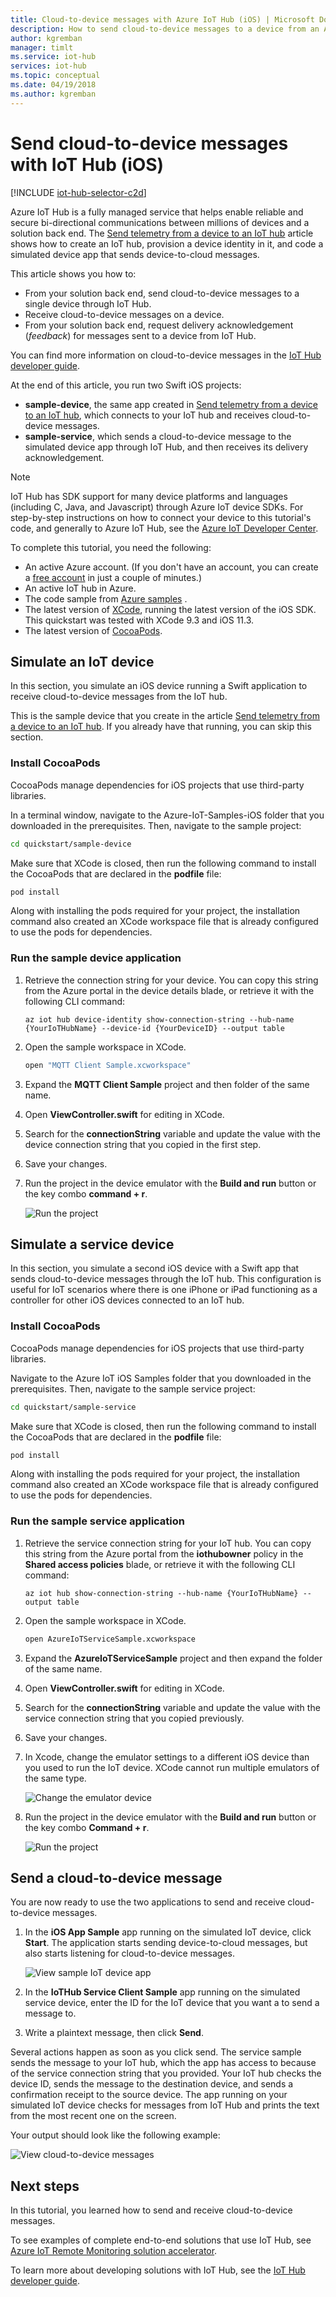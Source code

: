 ```yaml
---
title: Cloud-to-device messages with Azure IoT Hub (iOS) | Microsoft Docs
description: How to send cloud-to-device messages to a device from an Azure IoT hub using the Azure IoT SDKs for iOS. 
author: kgremban
manager: timlt
ms.service: iot-hub
services: iot-hub
ms.topic: conceptual
ms.date: 04/19/2018
ms.author: kgremban
---
```


# Send cloud-to-device messages with IoT Hub (iOS)
[!INCLUDE [iot-hub-selector-c2d](../../includes/iot-hub-selector-c2d.md)]


Azure IoT Hub is a fully managed service that helps enable reliable and secure bi-directional communications between millions of devices and a solution back end. The [Send telemetry from a device to an IoT hub] article shows how to create an IoT hub, provision a device identity in it, and code a simulated device app that sends device-to-cloud messages.

This article shows you how to:

* From your solution back end, send cloud-to-device messages to a single device through IoT Hub.
* Receive cloud-to-device messages on a device.
* From your solution back end, request delivery acknowledgement (*feedback*) for messages sent to a device from IoT Hub.

You can find more information on cloud-to-device messages in the [IoT Hub developer guide][IoT Hub developer guide - C2D].

At the end of this article, you run two Swift iOS projects:

* **sample-device**, the same app created in [Send telemetry from a device to an IoT hub], which connects to your IoT hub and receives cloud-to-device messages.
* **sample-service**, which sends a cloud-to-device message to the simulated device app through IoT Hub, and then receives its delivery acknowledgement.

> [!NOTE]
> IoT Hub has SDK support for many device platforms and languages (including C, Java, and Javascript) through Azure IoT device SDKs. For step-by-step instructions on how to connect your device to this tutorial's code, and generally to Azure IoT Hub, see the [Azure IoT Developer Center].

To complete this tutorial, you need the following:

- An active Azure account. (If you don't have an account, you can create a [free account][lnk-free-trial] in just a couple of minutes.)
- An active IoT hub in Azure. 
- The code sample from [Azure samples](https://github.com/Azure-Samples/azure-iot-samples-ios/archive/master.zip) .
- The latest version of [XCode](https://developer.apple.com/xcode/), running the latest version of the iOS SDK. This quickstart was tested with XCode 9.3 and iOS 11.3.
- The latest version of [CocoaPods](https://guides.cocoapods.org/using/getting-started.html).


## Simulate an IoT device
In this section, you simulate an iOS device running a Swift application to receive cloud-to-device messages from the IoT hub. 

This is the sample device that you create in the article [Send telemetry from a device to an IoT hub]. If you already have that running, you can skip this section.

### Install CocoaPods

CocoaPods manage dependencies for iOS projects that use third-party libraries.

In a terminal window, navigate to the Azure-IoT-Samples-iOS folder that you downloaded in the prerequisites. Then, navigate to the sample project:

```sh
cd quickstart/sample-device
```

Make sure that XCode is closed, then run the following command to install the CocoaPods that are declared in the **podfile** file:

```sh
pod install
```

Along with installing the pods required for your project, the installation command also created an XCode workspace file that is already configured to use the pods for dependencies. 

### Run the sample device application 

1. Retrieve the connection string for your device. You can copy this string from the Azure portal in the device details blade, or retrieve it with the following CLI command: 

    ```azurecli-interactive
    az iot hub device-identity show-connection-string --hub-name {YourIoTHubName} --device-id {YourDeviceID} --output table
    ```

1. Open the sample workspace in XCode.

   ```sh
   open "MQTT Client Sample.xcworkspace"
   ```

2. Expand the **MQTT Client Sample** project and then folder of the same name.  
3. Open **ViewController.swift** for editing in XCode. 
4. Search for the **connectionString** variable and update the value with the device connection string that you copied in the first step.
5. Save your changes. 
6. Run the project in the device emulator with the **Build and run** button or the key combo **command + r**. 

   ![Run the project](media/quickstart-send-telemetry-ios/run-sample.png)


## Simulate a service device

In this section, you simulate a second iOS device with a Swift app that sends cloud-to-device messages through the IoT hub. This configuration is useful for IoT scenarios where there is one iPhone or iPad functioning as a controller for other iOS devices connected to an IoT hub. 

### Install CocoaPods

CocoaPods manage dependencies for iOS projects that use third-party libraries.

Navigate to the Azure IoT iOS Samples folder that you downloaded in the prerequisites. Then, navigate to the sample service project:

```sh
cd quickstart/sample-service
```

Make sure that XCode is closed, then run the following command to install the CocoaPods that are declared in the **podfile** file:

```sh
pod install
```

Along with installing the pods required for your project, the installation command also created an XCode workspace file that is already configured to use the pods for dependencies.

### Run the sample service application

1. Retrieve the service connection string for your IoT hub. You can copy this string from the Azure portal from the **iothubowner** policy in the **Shared access policies** blade, or retrieve it with the following CLI command:  

    ```azurecli-interactive
    az iot hub show-connection-string --hub-name {YourIoTHubName} --output table
    ```

2. Open the sample workspace in XCode.

   ```sh
   open AzureIoTServiceSample.xcworkspace
   ```

3. Expand the **AzureIoTServiceSample** project and then expand the folder of the same name.  
4. Open **ViewController.swift** for editing in XCode. 
5. Search for the **connectionString** variable and update the value with the service connection string that you copied previously.
6. Save your changes. 
7. In Xcode, change the emulator settings to a different iOS device than you used to run the IoT device. XCode cannot run multiple emulators of the same type. 

   ![Change the emulator device](media/iot-hub-ios-swift-c2d/change-device.png)

8. Run the project in the device emulator with the **Build and run** button or the key combo **Command + r**. 

   ![Run the project](media/iot-hub-ios-swift-c2d/run-app.png)


## Send a cloud-to-device message
You are now ready to use the two applications to send and receive cloud-to-device messages.

1. In the **iOS App Sample** app running on the simulated IoT device, click **Start**. The application starts sending device-to-cloud messages, but also starts listening for cloud-to-device messages. 

   ![View sample IoT device app](media/iot-hub-ios-swift-c2d/view-d2c.png)

2. In the **IoTHub Service Client Sample** app running on the simulated service device, enter the ID for the IoT device that you want a to send a message to. 
3. Write a plaintext message, then click **Send**. 

Several actions happen as soon as you click send. The service sample sends the message to your IoT hub, which the app has access to because of the service connection string that you provided. Your IoT hub checks the device ID, sends the message to the destination device, and sends a confirmation receipt to the source device. The app running on your simulated IoT device checks for messages from IoT Hub and prints the text from the most recent one on the screen.

Your output should look like the following example:

   ![View cloud-to-device messages](media/iot-hub-ios-swift-c2d/view-c2d.png)


## Next steps
In this tutorial, you learned how to send and receive cloud-to-device messages. 

To see examples of complete end-to-end solutions that use IoT Hub, see [Azure IoT Remote Monitoring solution accelerator].

To learn more about developing solutions with IoT Hub, see the [IoT Hub developer guide].

<!-- Images -->
[img-simulated-device]: media/iot-hub-python-python-c2d/simulated-device.png
[img-send-command]:  media/iot-hub-python-python-c2d/send-command.png
[img-message-recieved]: media/iot-hub-python-python-c2d/message-recieved.png

<!-- Links -->
[Send telemetry from a device to an IoT hub]: quickstart-send-telemetry-ios.md

[IoT Hub developer guide - C2D]: iot-hub-devguide-messaging.md
[IoT Hub developer guide]: iot-hub-devguide.md
[Azure IoT Developer Center]: http://www.azure.com/develop/iot
[lnk-free-trial]: http://azure.microsoft.com/pricing/free-trial/
[lnk-dev-setup]: https://github.com/Azure/azure-iot-sdk-node/tree/master/doc/node-devbox-setup.md
[Transient Fault Handling]: https://msdn.microsoft.com/library/hh680901(v=pandp.50).aspx
[Azure portal]: https://portal.azure.com
[Azure IoT Remote Monitoring solution accelerator]: https://azure.microsoft.com/documentation/suites/iot-suite/
